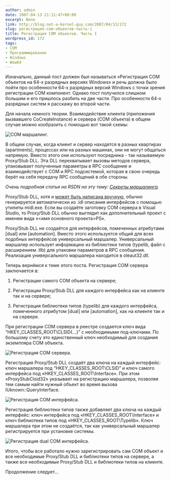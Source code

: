 ```yaml
---
author: admin
date: 2007-04-13 21:11:47+00:00
excerpt: None
link: http://blog.not-a-kernel-guy.com/2007/04/13/172
slug: регистрация-com-объектов-часть-i
title: Регистрация COM объектов. Часть I
wordpress_id: 172
tags:
- COM
- Программирование
- Windows
- Wow64
---
```


Изначально, данный пост должен был называться «Регистрация COM объектов на 64-х разрядных версиях Windows» и речь должна было пойти про особенности 64-х разрядных версий Windows с точки зрения регистрации COM компонент. Однако пост получился слишком большим и его пришлось разбить на две части. Про особенности 64-х разрядных систем я расскажу во второй части.

Для начала немного теории. Взаимодействие клиента (приложения вызвавшего CoCreateInstance) и сервера (COM объекта) в общем случае можно изобразить с помощью вот такой схемы:

![COM маршалинг.](/2007/04/com_marshalling.png)

В общем случае, когда клиент и сервер находятся в разных квартирах (apartments), процессах или на разных машинах, они не могут общаться напрямую. Вместо этого они используют посредника - так называемую Proxy/Stub DLL. Эта DLL перехватывает вызовы методов сервера, упаковывает полученные параметры в RPC сообщение и взаимодействует с COM и RPC подсистемой, которая в свою очередь берёт на себя передачу RPC сообщений в обе стороны.

_Очень подробная статья на RSDN на эту тему: [Секреты маршалинга](http://www.rsdn.ru/article/com/marsh.xml)._

Proxy/Stub DLL, хотя и [может быть написана вручную](http://blog.not-a-kernel-guy.com/2006/10/11/82), обычно генерируется автоматически из .idl описания интерфейсов с помощью утилиты midl.exe. Если вы создаёте заготовку COM сервера в Visual Studio, то Proxy/Stub DLL обычно выглядит как дополнительный проект с именем вида «<имя основного проекта>PS».

Proxy/Stub DLL не создаётся для интерфейсов, помеченных атрибутами [dual] или [automation]. Вместо этого используется общий для всех подобных интерфейсов универсальный маршалер. Универсальный маршалер использует информацию из библиотеки типов (typelib, файл с расширением .tlb) для упаковки параметров в RPC сообщения. Реализация универсального маршалера находится в oleaut32.dll.

Теперь вернёмся к теме этого поста. Регистрация COM сервера заключается в:

  1. Регистрации самого COM объекта на сервере;

  2. Регистрации Proxy/Stub DLL для каждого интерфейса как на клиенте так и на сервере;

  3. Регистрация библиотеки типов (typelib) для каждого интерфейса, помеченного атрибутом [dual] или [automation], как на клиенте так и на сервере.

При регистрации COM сервера в реестре создается ключ вида “HKEY_CLASSES_ROOT\CLSID\{…}” с необходимыми под-ключами. По большому счету это единственный ключ необходимый для создания экземпляра COM объекта.

![Регистрация COM сервера.](/2007/04/com_marshalling_clsid.png)

Регистрация Proxy/Stub DLL создаёт два ключа на каждый интерфейс: ключ маршалера под “HKEY_CLASSES_ROOT\CLSID” и ключ самого интерфейса под «HKEY_CLASSES_ROOT\Interface». При этом «ProxyStubClsid32»  указывает на регистрацию маршалера, позволяя тем самым найти нужный объект во время вызова IUknown::QueryInterface.

![Регистрация COM интерфейса.](/2007/04/com_marshalling_interface.png)

Регистрация библиотеки типов также добавляет два ключа на каждый интерфейс: ключ интерфейса под «HKEY_CLASSES_ROOT\Interface» и ключ библиотеки типов под «HKEY_CLASSES_ROOT\Typelib». Ключ маршалера при этом не создаётся, так как универсальный маршалер регистрируется при установке системы.

![Регистрация dual COM интерфейса.](/2007/04/com_marshalling_typelib.png)

Итого, чтобы все работало нужно зарегистрировать сам COM объект и все необходимые Proxy/Stub DLL и библиотеки типов на сервере, а также все необходимые Proxy/Stub DLL и библиотеки типов на клиенте.

Продолжение следует...
